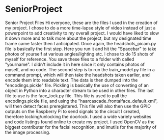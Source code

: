 # SeniorProject
Senior Project Files
Hi everyone, these are the files I used in the creation of my project. I chose to do a more time-lapse style of video instead of just a powerpoint to add creativity
to my overall project. I would have liked to slow it down more and to talk more about the project, but my designated time frame came faster then I anticipated. 
Once again, the headshots_picam.py file is basically the first step. Here you run it and hit the "Spacebar" 
to take photos of yourself at various angles/lighting etc. I chose to do 15 shots of myself for reference. You save these files to a folder with called "yourname". I didn't include
it in here since it only contains photos of myself, and no code.
The second step is to run the train_model.py file in a command prompt, which will then take the headshots taken earlier, and encode them into readable text. The data is then dumped
into the "encodings.pickle" file. Pickling is basically the use of converting of an object in Python into a character stream to be used in other files.
The last file to use is the face_lock.py file. This file is used to pull the encodings.pickle file, and using the "haarcascade_frontalface_default.xml",
will then detect faces preregistered. This file will also then use the GPIO outputs on the Raspberry Pi to send signals to the circuit I created, therefore locking/unlocking
the doorlock. I used a wide variety websites and code listings found online to create my project. I used OpenCV as the biggest contributer for the facial recognition, and imutils
for the majority of the image processing.
